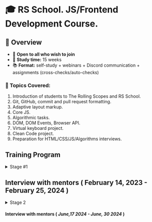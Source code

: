 # 🎓 RS School. JS/Frontend Development Course. 

## 🚀 Overview

- 📣 **Open to all who wish to join**
- 📅 **Study time:** 15 weeks
- 📚 **Format:** self-study + webinars + Discord communication + assignments (cross-checks/auto-checks)

### 📝 Topics Covered:

1. Introduction of students to The Rolling Scopes and RS School.
2. Git, GitHub, commit and pull request formatting.
3. Adaptive layout markup.
4. Core JS.
5. Algorithmic tasks.
6. DOM, DOM Events, Browser API.
7. Virtual keyboard project.
8. Clean Code project.
9. Preparation for HTML/CSS/JS/Algorithms interviews.

## Training Program

<details>
<summary>Stage #1</summary>

### Week #1

#### <i>October 28, 2024</i>

- [RS School introduction](modules/rs-school-intro/)
- [Introduction to the profession of JS/Front-end developer](modules/js-fe-developer/)
- [DevTools](modules/devtools/)
- [Fundamentals IDE and Internet](modules/ide/)
- [Questions related to the week's information if any](https://forms.gle/4xkgtaUQ2tuniFg99)
- <i>Week assignments</i>
  - Test "RSS Test" 
  - Test "Fundamentals of the Internet"


### Week #2

#### <i>November 4, 2024</i>

- [Introduction to the Git version control system and the GitHub web service](modules/git/)
- [Introduction to the Markdown](modules/markdown/)
- [HTML basics](modules/html-basics/)
- [Questions related to the week's information if any](https://forms.gle/4xkgtaUQ2tuniFg99)
- <i>Week assignments</i>
  - Test "Test HTML Basics"
  - Test "Git test"
  - Task [CV.Markdown](<tasks/CV(markdown)/CV(markdown).md>)
  - Submit task for cross-check [CV.Markdown](<tasks/CV(markdown)/CV(markdown).md>)

### Week #3

#### <i>November 11, 2024</i>

- [CSS Basics](modules/css-basics/)
- [Figma](modules/figma/)
- [Questions related to the week's information if any](https://forms.gle/4xkgtaUQ2tuniFg99)
- <i>Week assignments</i>
  - Review students tasks [CV.Markdown](<tasks/CV(markdown)/CV(markdown).md>)
  - Task [CV. HTML, CSS & Git Basics](<tasks/CV(markdown)/CV(HTML+CSS+Markdown).md>)
  - Submit task for cross-check [CV. HTML, CSS & Git Basics. Cross-check](<tasks/CV(markdown)/CV(cross-check).md>)
  - Test "Test CSS Basics"

### Week #4

#### <i>November 18, 2024</i>
- [CSS Flex](modules/css-flex/)
- [CSS Grid](modules/css-grid/)
- [Questions related to the week's information if any](https://forms.gle/4xkgtaUQ2tuniFg99)
- <i>Week assignments</i>
  - Review students tasks [CV. HTML, CSS & Git Basics. Cross-check](<tasks/CV(markdown)/CV(cross-check).md>)
  - Task [Coffee House (part 1)](<tasks/coffee-house/coffee-house-week1.md>)
  - Test "CSS Positioning & Flexbox"
  - Test "CSS Grid"

### Week #5

#### <i>November 25, 2024</i>
- [Media Queries & Responsive Design](modules/media-query/)
- [CSS Preprocessors. Sass](modules/sass/)
- [Questions related to the week's information if any](https://forms.gle/4xkgtaUQ2tuniFg99)
- <i>Week assignments</i>
  - Task [Coffee House (part 1)](<tasks/coffee-house/coffee-house-week1.md>)
  - Submit task for cross-check [Coffee House (part 1)](<tasks/coffee-house/coffee-house-week1.md>)
  - Test "Media Queries & Responsive (EN)"

### Week #6

#### <i>December 2, 2024</i>

- [JS Basics. Part 1](modules/js-basics-1/)
- [Questions related to the week's information if any](https://forms.gle/4xkgtaUQ2tuniFg99)
- <i>Week assignments</i>
  - Review students tasks [Coffee House (part 1)](tasks/coffee-house/coffee-house-week1.md)
  - Task [Coffee House (part 2)](tasks/coffee-house/coffee-house-week2.md)
  - Test "JS Types"

### Week #7

#### <i>December 9, 2024</i>

- [JS Basics. Part 2](modules/js-basics-2/)
- [JS Basics. Part 3](modules/js-basics-3/)
- [Questions related to the week's information if any](https://forms.gle/4xkgtaUQ2tuniFg99)
- <i>Week assignments</i>
  - Task [Coffee House (part 2)](tasks/coffee-house/coffee-house-week2.md)
  - Submit task for cross-check [Coffee House (part 2)](tasks/coffee-house/coffee-house-week2.md)
  - [Core JS numbers](https://github.com/rolling-scopes-school/core-js-numbers)
  - [Core JS strings](https://github.com/rolling-scopes-school/core-js-strings)

### Week #8

#### <i>December 16, 2023</i>

- [JS Arrays](modules/js-arrays/)
- [JS Objects](modules/js-objects/)
- [Questions related to the week's information if any](https://forms.gle/4xkgtaUQ2tuniFg99)
- <i>Week assignments</i>
  - Review students tasks [Coffee House (part 2)](tasks/coffee-house/coffee-house-week2.md)
  - Task [Coffee House (part 3)](tasks/coffee-house/coffee-house-week3.md)
  - Test "JS Basics"
  - [Core JS numbers](https://github.com/rolling-scopes-school/core-js-numbers)
  - [Core JS strings](https://github.com/rolling-scopes-school/core-js-strings)

### Week #9

#### <i>December 23, 2024</i>
- [DOM API](modules/dom-api/)
- [Questions related to the week's information if any](https://forms.gle/4xkgtaUQ2tuniFg99)
- <i>Week assignments</i>
  - Task [Coffee House (part 3)](tasks/coffee-house/coffee-house-week3.md)
  - Submit task for cross-check [Coffee House (part 3)](tasks/coffee-house/coffee-house-week3.md)
  - Test: "DOM API (EN)"
  - Submit [Core JS numbers](https://github.com/rolling-scopes-school/core-js-numbers)
  - Submit [Core JS strings](https://github.com/rolling-scopes-school/core-js-strings)
  - [Core JS conditions & loops](https://github.com/rolling-scopes-school/core-js-conditions-n-loops-tasks)
  - [Core JS Arrays](https://github.com/rolling-scopes-school/core-js-arrays)

### Holiday weeks !!! 

### Week #10

#### <i>January 6, 2025</i>
- [DOM Events](modules/dom-events/)
- [Questions related to the week's information if any](https://forms.gle/4xkgtaUQ2tuniFg99)
- <i>Week assignments</i>
  - Review students tasks [Coffee House (part 3)](tasks/coffee-house/coffee-house-week3.md)
  - Test: "DOM Events (EN)"
  - [Core JS conditions & loops](https://github.com/rolling-scopes-school/core-js-conditions-n-loops-tasks)
  - [Core JS Arrays](https://github.com/rolling-scopes-school/core-js-arrays)
  - [Hangman](tasks/hangman/hangman.md)

### Week #11

#### <i>January 13, 2025</i>
- [Forms & Validation](modules/forms-validation/)
- [Questions related to the week's information if any](https://forms.gle/4xkgtaUQ2tuniFg99)
- <i>Week assignments</i>
  - Submit [Core JS conditions & loops](https://github.com/rolling-scopes-school/core-js-conditions-n-loops-tasks)
  - Submit [Core JS Arrays](https://github.com/rolling-scopes-school/core-js-arrays)
  - [Hangman](tasks/hangman/hangman.md)


### Week #12

#### <i>January 20, 2025</i>
- [Clean Code](modules/clean-code/README.md)
- [Linters, formatters, Husky](modules/linters-formatters-husky)
- [Questions related to the week's information if any](https://forms.gle/4xkgtaUQ2tuniFg99)
- <i>Week assignments</i>
  - [Clean Code](modules/clean-code/clean-code.md)
  - Submit for cross-check [Hangman](tasks/hangman/hangman.md)

### Week #13

#### <i>January 27, 2025</i>
- [Preparation for Technical screening](tasks/technical-screening/README.md)
- [Questions related to the week's information if any](https://forms.gle/4xkgtaUQ2tuniFg99)
- <i>Week assignments</i>
  - [Clean Code](modules/clean-code/clean-code.md)



### Week #14
#### <i>February 3, 2025</i>
- [Accessibility](modules/accessibility/README.md)
- [Questions related to the week's information if any](https://forms.gle/4xkgtaUQ2tuniFg99)
- <i>Week assignments</i>
  - Submit [Clean Code](modules/clean-code/clean-code.md)
  - [Data structure](https://github.com/AlreadyBored/basic-js-ds)
  - [Basic JS](https://github.com/AlreadyBored/basic-js)
  - Pass interview with mentor



### Week #15
#### <i>February 10, 2025</i>
- [CSS Modules And Some CSS New Features](modules/css-modules/)
- [Questions related to the week's information if any](https://forms.gle/4xkgtaUQ2tuniFg99)
- <i>Week assignments</i>
  - [Data structure](https://github.com/AlreadyBored/basic-js-ds)
  - [Basic JS](https://github.com/AlreadyBored/basic-js)
  - Pass interview with mentor

</details>

## Interview with mentors ( February 14, 2023 - February 25, 2024 )

<details>
<summary>Stage 2</summary>

### Week #16
#### <i>February 26, 2024</i>
- [Inheritance](modules/js-classes-prototypes/)
- [Error Handling](modules/js-error-handling/)
- [Client-Server Interaction Overview](modules/client-server/)
- [Questions related to the week's information if any](https://forms.gle/4xkgtaUQ2tuniFg99)
- <i>Week assignments</i>
  - Submit [Data structure](https://github.com/AlreadyBored/basic-js-ds)
  - Submit [Basic JS](https://github.com/AlreadyBored/basic-js)

### Week #17
#### <i>March 4, 2024</i>
- [TypeScript Basic](modules/typescript-basic/)
- [Questions related to the week's information if any](https://forms.gle/4xkgtaUQ2tuniFg99)
- <i>Week assignments</i>
  - [TypeScript Essential](tasks/TypeScriptEssentials/)
  - [core-js-objects](https://github.com/rolling-scopes-school/core-js-objects)
  - [Codewars-OOP Tasks](tasks/codewars/codewars-OOP.md)


### Week #18
#### <i>March 11, 2024</i>
- [Typescript: Advanced](modules/typescript-advanced/)
- [Questions related to the week's information if any](https://forms.gle/4xkgtaUQ2tuniFg99)
- <i>Week assignments</i>
  - [News API](tasks/news-api/)
  - submit [Codewars-OOP Tasks](tasks/codewars/codewars-OOP.md)
  - Submit for cross-check [TypeScript Essentials](tasks/TypeScriptEssentials/)
  - submit [core-js-objects](https://github.com/rolling-scopes-school/core-js-objects)

### Week #19
#### <i>March 18, 2024</i>
- [Code review](modules/code-review/)
- [SPA](modules/single-page-application/)
- [Modules](modules/js-modules/)
- [Questions related to the week's information if any](https://forms.gle/4xkgtaUQ2tuniFg99)
- <i>Week assignments</i>
  - Submit for **mentor's** review [News API](tasks/news-api/)
  - [Code review](tasks/code-review/)
  - [core-js-dates](https://github.com/rolling-scopes-school/core-js-dates)

### Week #20
#### <i>March 25, 2024</i>
- [Bundlers](modules/bundlers/)
- [Web storages](modules/web-storage/)
- [Questions related to the week's information if any](https://forms.gle/4xkgtaUQ2tuniFg99)
- <i>Week assignments</i>
  - Submit for **mentor's** review [Code review](tasks/code-review/)
  - submit [core-js-dates](https://github.com/rolling-scopes-school/core-js-dates)
  

### Week #21
#### <i>April 1, 2024</i>
- [Asynchronous programming](modules/async/)
- [RESTful API](modules/restful-api/)
- [Questions related to the week's information if any](https://forms.gle/4xkgtaUQ2tuniFg99)
- <i>Week assignments</i>
  - [Async race](tasks/async-race/)
  - [core-js-promises](https://github.com/rolling-scopes-school/core-js-promises)
 

### Week #22
#### <i>April 8, 2024</i>
- [Web security](modules/web-security/)
- [Event loop, animation](modules/eventloop-animation/)
- [Questions related to the week's information if any](https://forms.gle/4xkgtaUQ2tuniFg99)
- <i>Week assignments</i>
  - [Async race](tasks/async-race/)
  - submit [core-js-promises](https://github.com/rolling-scopes-school/core-js-promises)
  

### Week #23
#### <i>April 15, 2024</i>
- [Functional programming](modules/fp-basics/)
- [Design patterns](modules/design-patterns)
- [Design principles](modules/design-principles)
- [Questions related to the week's information if any](https://forms.gle/4xkgtaUQ2tuniFg99)
- <i>Week assignments</i>
  - Submit for **mentor's** review [Async race](tasks/async-race/)
  - Submit for cross-check [Async race](tasks/async-race/)
  - [core-js-functions](https://github.com/rolling-scopes-school/core-js-functions)


### Week #24
#### <i>April 22, 2024</i>
- [Testing](modules/testing/)
- [Websockets](modules/web-sockets/)
- [Questions related to the week's information if any](https://forms.gle/4xkgtaUQ2tuniFg99)
- <i>Week assignments</i>
  - submit [core-js-functions](https://github.com/rolling-scopes-school/core-js-functions)
  - [Presentation](tasks/presentation/), submit for **mentor's** review
  - [Final task preparation](tasks/final-task/)
  

### Week #25 (Sprint 1)
#### <i>April 29, 2024</i>
- [Scrum/Kanban](modules/sdlc/)
- [CI/CD](modules/ci-cd/)
- <i>Week assignments</i>
  - [Final task. Sprint 1](tasks/eCommerce-Application/Sprints/Sprint%231.md)

### Week #26-27 (Sprint 2)
#### <i>May 6, 2024</i>
- [How browsers work](modules/how-browsers-work/)
- <i>Week assignments</i>
  - [Final task. Sprint 2](tasks/eCommerce-Application/Sprints/Sprint%232.md)

### Week #28-29 (Sprint 3)
#### <i>May 20, 2024</i>
- <i>Week assignments</i>
  - [Final task. Sprint 3](tasks/eCommerce-Application/Sprints/Sprint%233.md)


### Week #30-31 (Sprint 4)
#### <i>June 3, 2024</i>
- <i>Week assignments</i>
  - [Final task. Sprint 4](tasks/eCommerce-Application/Sprints/Sprint%234.md)

  
</details>

#### Interview with mentors ( <i>June,17 2024 - June, 30 2024</i> )

